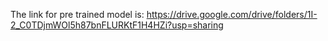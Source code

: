 The link for pre trained model is:
https://drive.google.com/drive/folders/1I-2_C0TDjmWOl5h87bnFLURKtF1H4HZi?usp=sharing
